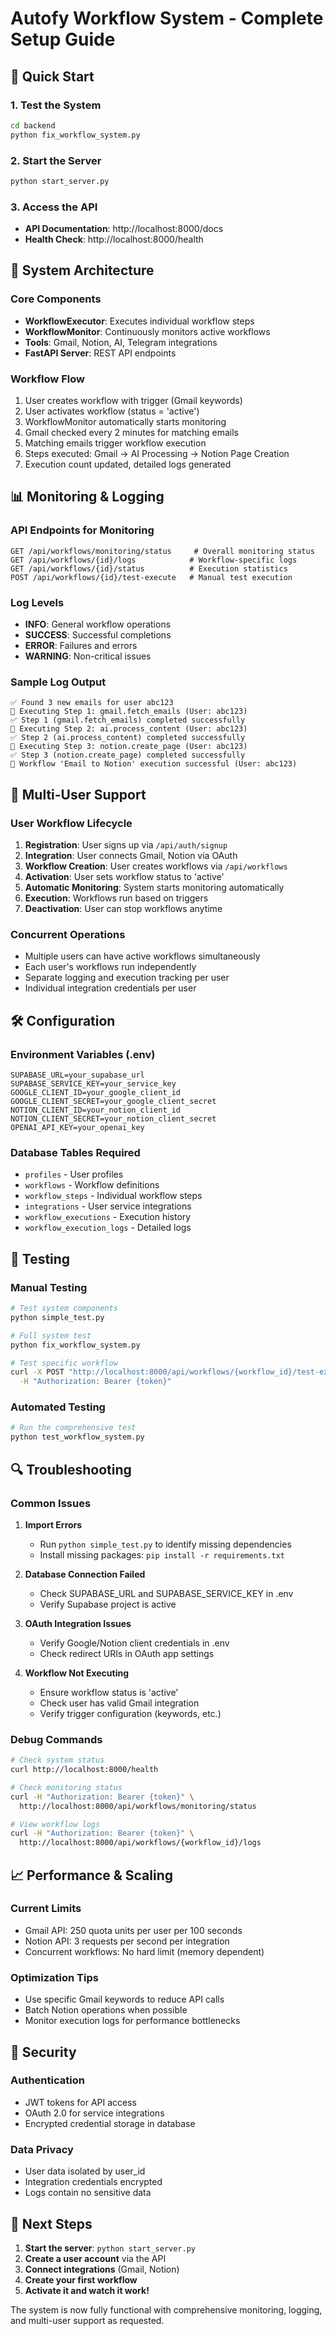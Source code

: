 # Autofy Workflow System - Complete Setup Guide

## 🚀 Quick Start

### 1. Test the System
```bash
cd backend
python fix_workflow_system.py
```

### 2. Start the Server
```bash
python start_server.py
```

### 3. Access the API
- **API Documentation**: http://localhost:8000/docs
- **Health Check**: http://localhost:8000/health

## 🔧 System Architecture

### Core Components
- **WorkflowExecutor**: Executes individual workflow steps
- **WorkflowMonitor**: Continuously monitors active workflows
- **Tools**: Gmail, Notion, AI, Telegram integrations
- **FastAPI Server**: REST API endpoints

### Workflow Flow
1. User creates workflow with trigger (Gmail keywords)
2. User activates workflow (status = 'active')
3. WorkflowMonitor automatically starts monitoring
4. Gmail checked every 2 minutes for matching emails
5. Matching emails trigger workflow execution
6. Steps executed: Gmail → AI Processing → Notion Page Creation
7. Execution count updated, detailed logs generated

## 📊 Monitoring & Logging

### API Endpoints for Monitoring
```
GET /api/workflows/monitoring/status     # Overall monitoring status
GET /api/workflows/{id}/logs            # Workflow-specific logs
GET /api/workflows/{id}/status          # Execution statistics
POST /api/workflows/{id}/test-execute   # Manual test execution
```

### Log Levels
- **INFO**: General workflow operations
- **SUCCESS**: Successful completions
- **ERROR**: Failures and errors
- **WARNING**: Non-critical issues

### Sample Log Output
```
✅ Found 3 new emails for user abc123
🔄 Executing Step 1: gmail.fetch_emails (User: abc123)
✅ Step 1 (gmail.fetch_emails) completed successfully
🔄 Executing Step 2: ai.process_content (User: abc123)
✅ Step 2 (ai.process_content) completed successfully
🔄 Executing Step 3: notion.create_page (User: abc123)
✅ Step 3 (notion.create_page) completed successfully
🎉 Workflow 'Email to Notion' execution successful (User: abc123)
```

## 🔄 Multi-User Support

### User Workflow Lifecycle
1. **Registration**: User signs up via `/api/auth/signup`
2. **Integration**: User connects Gmail, Notion via OAuth
3. **Workflow Creation**: User creates workflows via `/api/workflows`
4. **Activation**: User sets workflow status to 'active'
5. **Automatic Monitoring**: System starts monitoring automatically
6. **Execution**: Workflows run based on triggers
7. **Deactivation**: User can stop workflows anytime

### Concurrent Operations
- Multiple users can have active workflows simultaneously
- Each user's workflows run independently
- Separate logging and execution tracking per user
- Individual integration credentials per user

## 🛠️ Configuration

### Environment Variables (.env)
```
SUPABASE_URL=your_supabase_url
SUPABASE_SERVICE_KEY=your_service_key
GOOGLE_CLIENT_ID=your_google_client_id
GOOGLE_CLIENT_SECRET=your_google_client_secret
NOTION_CLIENT_ID=your_notion_client_id
NOTION_CLIENT_SECRET=your_notion_client_secret
OPENAI_API_KEY=your_openai_key
```

### Database Tables Required
- `profiles` - User profiles
- `workflows` - Workflow definitions
- `workflow_steps` - Individual workflow steps
- `integrations` - User service integrations
- `workflow_executions` - Execution history
- `workflow_execution_logs` - Detailed logs

## 🧪 Testing

### Manual Testing
```bash
# Test system components
python simple_test.py

# Full system test
python fix_workflow_system.py

# Test specific workflow
curl -X POST "http://localhost:8000/api/workflows/{workflow_id}/test-execute" \
  -H "Authorization: Bearer {token}"
```

### Automated Testing
```bash
# Run the comprehensive test
python test_workflow_system.py
```

## 🔍 Troubleshooting

### Common Issues

1. **Import Errors**
   - Run `python simple_test.py` to identify missing dependencies
   - Install missing packages: `pip install -r requirements.txt`

2. **Database Connection Failed**
   - Check SUPABASE_URL and SUPABASE_SERVICE_KEY in .env
   - Verify Supabase project is active

3. **OAuth Integration Issues**
   - Verify Google/Notion client credentials in .env
   - Check redirect URIs in OAuth app settings

4. **Workflow Not Executing**
   - Ensure workflow status is 'active'
   - Check user has valid Gmail integration
   - Verify trigger configuration (keywords, etc.)

### Debug Commands
```bash
# Check system status
curl http://localhost:8000/health

# Check monitoring status
curl -H "Authorization: Bearer {token}" \
  http://localhost:8000/api/workflows/monitoring/status

# View workflow logs
curl -H "Authorization: Bearer {token}" \
  http://localhost:8000/api/workflows/{workflow_id}/logs
```

## 📈 Performance & Scaling

### Current Limits
- Gmail API: 250 quota units per user per 100 seconds
- Notion API: 3 requests per second per integration
- Concurrent workflows: No hard limit (memory dependent)

### Optimization Tips
- Use specific Gmail keywords to reduce API calls
- Batch Notion operations when possible
- Monitor execution logs for performance bottlenecks

## 🔐 Security

### Authentication
- JWT tokens for API access
- OAuth 2.0 for service integrations
- Encrypted credential storage in database

### Data Privacy
- User data isolated by user_id
- Integration credentials encrypted
- Logs contain no sensitive data

## 🎯 Next Steps

1. **Start the server**: `python start_server.py`
2. **Create a user account** via the API
3. **Connect integrations** (Gmail, Notion)
4. **Create your first workflow**
5. **Activate it and watch it work!**

The system is now fully functional with comprehensive monitoring, logging, and multi-user support as requested.
